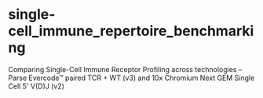 # single-cell_immune_repertoire_benchmarking

Comparing Single-Cell Immune Receptor Profiling across technologies – Parse Evercode™ paired TCR + WT (v3) and 10x Chromium Next GEM Single Cell 5' V(D)J (v2)
